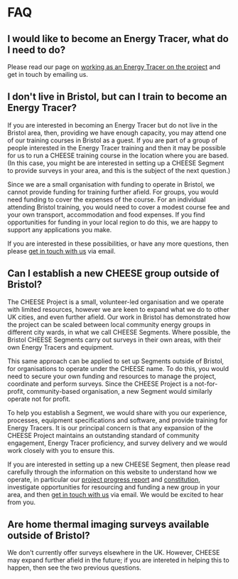 
# FAQ

## I would like to become an Energy Tracer, what do I need to do?

Please read our page on [working as an Energy Tracer on the
project](/energy-tracer-training) and get in touch by emailing us.

## I don't live in Bristol, but can I train to become an Energy Tracer?

If you are interested in becoming an Energy Tracer but do not live in the
Bristol area, then, providing we have enough capacity, you may attend one of
our training courses in Bristol as a guest. If you are part of a group of
people interested in the Energy Tracer training and then it may be possible for
us to run a CHEESE training course in the location where you are based. (In
this case, you might be are interested in setting up a CHEESE Segment to
provide surveys in your area, and this is the subject of the next question.)

Since we are a small organisation with funding to operate in Bristol, we cannot
provide funding for training further afield. For groups, you would need funding
to cover the expenses of the course. For an individual attending Bristol
training, you would need to cover a modest course fee and your own transport,
accommodation and food expenses. If you find opportunities for funding in your
local region to do this, we are happy to support any applications you make.

If you are interested in these possibilities, or have any more questions, then
please [get in touch with us](mailto:info@cheeseproject.co.uk) via email.

## Can I establish a new CHEESE group outside of Bristol?

The CHEESE Project is a small, volunteer-led organisation and we operate with
limited resources, however we are keen to expand what we do to other UK cities,
and even further afield. Our work in Bristol has demonstrated how the project
can be scaled between local community energy groups in different city wards, in
what we call CHEESE Segments. Where possible, the Bristol CHEESE Segments carry
out surveys in their own areas, with their own Energy Tracers and equipment.

This same approach can be applied to set up Segments outside of Bristol, for
organisations to operate under the CHEESE name. To do this, you would need to
secure your own funding and resources to manage the project, coordinate and
perform surveys. Since the CHEESE Project is a not-for-profit, community-based
organisation, a new Segment would similarly operate not for profit.

To help you establish a Segment, we would share with you our experience,
processes, equipment specifications and software, and provide training for
Energy Tracers. It is our principal concern is that any expansion of the CHEESE
Project maintains an outstanding standard of community engagement, Energy
Tracer proficiency, and survey delivery and we would work closely with you to
ensure this.

If you are interested in setting up a new CHEESE Segment, then please read
carefully through the information on this website to understand how we operate,
in particular our [project progress report](/overview) and
[constitution](/management-and-funding), investigate opportunities for
resourcing and funding a new group in your area, and then [get in touch with
us](mailto:info@cheeseproject.co.uk) via email. We would be excited to hear from you.

## Are home thermal imaging surveys available outside of Bristol?

We don't currently offer surveys elsewhere in the UK. However, CHEESE may
expand further afield in the future; if you are intereted in helping this to
happen, then see the two previous questions.
